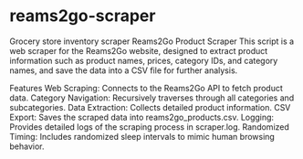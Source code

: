 # reams2go-scraper
Grocery store inventory scraper
Reams2Go Product Scraper
This script is a web scraper for the Reams2Go website, designed to extract product information such as product names, prices, category IDs, and category names, and save the data into a CSV file for further analysis.

Features
Web Scraping: Connects to the Reams2Go API to fetch product data.
Category Navigation: Recursively traverses through all categories and subcategories.
Data Extraction: Collects detailed product information.
CSV Export: Saves the scraped data into reams2go_products.csv.
Logging: Provides detailed logs of the scraping process in scraper.log.
Randomized Timing: Includes randomized sleep intervals to mimic human browsing behavior.